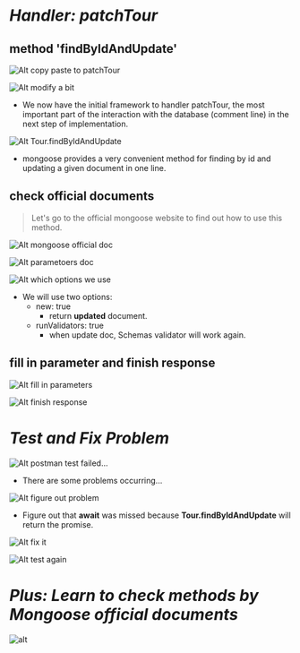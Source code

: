 # **_Handler: patchTour_**

## **method 'findByIdAndUpdate'**

![Alt copy paste to patchTour](pic/bandicam%202022-10-24%2014-38-50-802.jpg)

![Alt modify a bit](pic/bandicam%202022-10-24%2014-48-13-518.jpg)

- We now have the initial framework to handler patchTour, the most important part of the interaction with the database (comment line) in the next step of implementation.

![Alt Tour.findByIdAndUpdate](pic/bandicam%202022-10-24%2014-49-43-411.jpg)

- mongoose provides a very convenient method for finding by id and updating a given document in one line.

## **check official documents**

> Let's go to the official mongoose website to find out how to use this method.

![Alt mongoose official doc](pic/bandicam%202022-10-24%2014-51-04-211.jpg)

![Alt parametoers doc](pic/bandicam%202022-10-24%2014-51-33-134.jpg)

![Alt which options we use](pic/bandicam%202022-10-24%2014-52-42-097.jpg)

- We will use two options:
  - new: true
    - return **updated** document.
  - runValidators: true
    - when update doc, Schemas validator will work again.

## **fill in parameter and finish response**

![Alt fill in parameters](pic/bandicam%202022-10-24%2014-54-20-447.jpg)

![Alt finish response](pic/bandicam%202022-10-24%2014-54-54-467.jpg)

# **_Test and Fix Problem_**

![Alt postman test failed...](pic/bandicam%202022-10-24%2015-03-11-431.jpg)

- There are some problems occurring...

![Alt figure out problem](pic/bandicam%202022-10-24%2015-03-41-909.jpg)

- Figure out that **await** was missed because **Tour.findByIdAndUpdate** will return the promise.

![Alt fix it](pic/bandicam%202022-10-24%2015-04-02-286.jpg)

![Alt test again](pic/bandicam%202022-10-24%2015-06-21-382.jpg)

# **_Plus: Learn to check methods by Mongoose official documents_**

![alt](pic/bandicam%202022-10-24%2015-26-15-902.jpg)
